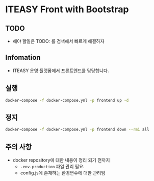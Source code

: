# ITEASY Front with Bootstrap

TODO
---------
- 해야 할일은 TODO: 를 검색해서 빠르게 해결하자


Infomation
---------
- ITEASY 운영 플랫폼에서 프론트엔드를 담당합니다.

실행
---------
```sh
docker-compose -f docker-compose.yml -p frontend up -d
```

정지
---------
```sh
docker-compose -f docker-compose.yml -p frontend down --rmi all
```

주의 사항
---------
- docker repository에 대한 내용이 정리 되기 전까지 
  - ```.env.production``` 파일 관리 필요.
  - config.js에 존재하는 환경변수에 대한 관리임